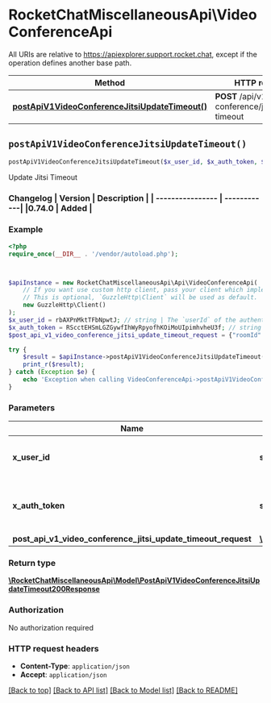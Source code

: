 # RocketChatMiscellaneousApi\VideoConferenceApi

All URIs are relative to https://apiexplorer.support.rocket.chat, except if the operation defines another base path.

| Method | HTTP request | Description |
| ------------- | ------------- | ------------- |
| [**postApiV1VideoConferenceJitsiUpdateTimeout()**](VideoConferenceApi.md#postApiV1VideoConferenceJitsiUpdateTimeout) | **POST** /api/v1/video-conference/jitsi.update-timeout | Update Jitsi Timeout |


## `postApiV1VideoConferenceJitsiUpdateTimeout()`

```php
postApiV1VideoConferenceJitsiUpdateTimeout($x_user_id, $x_auth_token, $post_api_v1_video_conference_jitsi_update_timeout_request): \RocketChatMiscellaneousApi\Model\PostApiV1VideoConferenceJitsiUpdateTimeout200Response
```

Update Jitsi Timeout

### Changelog | Version      | Description | | ---------------- | ------------| |0.74.0        | Added       |

### Example

```php
<?php
require_once(__DIR__ . '/vendor/autoload.php');



$apiInstance = new RocketChatMiscellaneousApi\Api\VideoConferenceApi(
    // If you want use custom http client, pass your client which implements `GuzzleHttp\ClientInterface`.
    // This is optional, `GuzzleHttp\Client` will be used as default.
    new GuzzleHttp\Client()
);
$x_user_id = rbAXPnMktTFbNpwtJ; // string | The `userId` of the authenticated user.
$x_auth_token = RScctEHSmLGZGywfIhWyRpyofhKOiMoUIpimhvheU3f; // string | The `authToken` of the authenticated user.
$post_api_v1_video_conference_jitsi_update_timeout_request = {"roomId":"hyoM5JSQi94RwqPE7"}; // \RocketChatMiscellaneousApi\Model\PostApiV1VideoConferenceJitsiUpdateTimeoutRequest

try {
    $result = $apiInstance->postApiV1VideoConferenceJitsiUpdateTimeout($x_user_id, $x_auth_token, $post_api_v1_video_conference_jitsi_update_timeout_request);
    print_r($result);
} catch (Exception $e) {
    echo 'Exception when calling VideoConferenceApi->postApiV1VideoConferenceJitsiUpdateTimeout: ', $e->getMessage(), PHP_EOL;
}
```

### Parameters

| Name | Type | Description  | Notes |
| ------------- | ------------- | ------------- | ------------- |
| **x_user_id** | **string**| The &#x60;userId&#x60; of the authenticated user. | |
| **x_auth_token** | **string**| The &#x60;authToken&#x60; of the authenticated user. | |
| **post_api_v1_video_conference_jitsi_update_timeout_request** | [**\RocketChatMiscellaneousApi\Model\PostApiV1VideoConferenceJitsiUpdateTimeoutRequest**](../Model/PostApiV1VideoConferenceJitsiUpdateTimeoutRequest.md)|  | [optional] |

### Return type

[**\RocketChatMiscellaneousApi\Model\PostApiV1VideoConferenceJitsiUpdateTimeout200Response**](../Model/PostApiV1VideoConferenceJitsiUpdateTimeout200Response.md)

### Authorization

No authorization required

### HTTP request headers

- **Content-Type**: `application/json`
- **Accept**: `application/json`

[[Back to top]](#) [[Back to API list]](../../README.md#endpoints)
[[Back to Model list]](../../README.md#models)
[[Back to README]](../../README.md)
